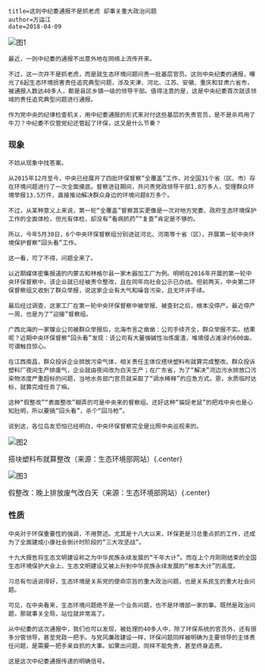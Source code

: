 ``` artical
title=这则中纪委通报不是抓老虎 却事关重大政治问题
author=方运江
date=2018-04-09
```

![图1](img/news1.png)

    最近，一则中纪委的通报不出意外地在网络上流传开来。

    不过，这一次并不是抓老虎，而是就生态环境问题问责一批基层官员。这则中央纪委的通报，曝光了6起生态环境损害责任追究典型问题，涉及天津、河北、江苏、安徽、重庆和甘肃六省市，被通报人数达40多人，都是县区乡镇一级的领导干部。值得注意的是，这是中央纪委首次就该领域的责任追究典型问题进行通报。

    作为党中央的纪律检查机关，用中纪委通报的形式来对付这些基层的失责官员，是不是杀鸡用了牛刀？中纪委不仅管党纪还管起了环保，这又是什么节奏？

### 现象

    不妨从现象中找答案。

    从2015年12月至今，中央已经展开了四批环保督察“全覆盖”工作，对全国31个省（区、市）存在环境问题进行了一次全面摸底。督察进驻期间，共问责党政领导干部1.8万多人，受理群众环境举报13.5万件，直接推动解决群众身边的环境问题8万多个。

    不过，从某种意义上来说，第一轮“全覆盖”督察其实更像是一次对地方党委、政府生态环境保护工作的全面体检，但光有体检，却没有“看病抓药”“复查”肯定是不够的。

    所以，今年5月30日，6个中央环保督察组分别进驻河北、河南等十省（区），开展第一轮中央环境保护督察“回头看”工作。

    这一看，可了不得，问题全来了。

    以近期媒体密集报道的内蒙古和林格尔县一家木器加工厂为例。明明在2016年开展的第一轮中央环保督察中，该企业就已经被责令整改，且在同年向社会公示已办结。但前两天，中央第二环保督察组又收到了群众举报，说这家企业有大气和噪音污染，且无环评手续。

    最后经过调查，这家工厂在第一轮中央环保督察中被举报、被查封之后，根本没停产。最近停产一周，也是为了“迎接”督察组。

    广西北海的一家镍业公司被群众举报后，北海市言之凿凿：公司手续齐全，群众举报不实。结果呢？近期中央环保督察“回头看”发现：该公司有大量强碱性冶炼废渣，堆填侵占滩涂约600亩。可谓触目惊心。

    在江西南昌，群众投诉企业排放污染气体，相关责任主体仅搭块塑料布就算完成整改。群众投诉塑料厂夜间生产排废气，企业就由夜间改为白天生产；在广东省，为了“解决”河边污水排放口污染物浓度严重超标的问题，当地水务部门官员就采取了“调水稀释”的应急方式。恩，水质临时达标，就算完成任务了嘛。

    这种“假整改”“表面整改”糊弄的可是中央来的督察组。还好这种“猫捉老鼠”的把戏中央也是心知肚明，所以要搞“回头看”，杀个“回马枪”。

    说到这，各位岛友恐怕已经明白，中央环保督察完全是比照中央巡视来的。

![图2](img/news2.png)

搭块塑料布就算整改（来源：生态环境部网站）{.center}

![图3](img/news3.png)

假整改：晚上排放废气改白天（来源：生态环境部网站）{.center}

### 性质

    中央对于环保重要性的强调，不用赘述。尤其是十八大以来，环保更是习总重点抓的工作，还成为了全面建成小康社会倒计时阶段的“三大攻坚战”。

    十九大报告将生态文明建设称之为中华民族永续发展的“千年大计”。而在上个月刚刚结束的全国生态环境保护大会上，生态文明建设又被上升到中华民族永续发展的“根本大计”的高度。

    习总有句话说得好，生态环境是关系党的使命宗旨的重大政治问题，也是关系民生的重大社会问题。

    可见，在中央看来，生态环境问题绝不是一个业务问题，也不是环境部一家的事。既然是政治问题，那就事关全局，站位就非常高了。

    从中纪委的这次通报中，我们也可以发现，被处理的40多人中，除了环保系统的官员外，还有很多分管领导，甚至党政一把手。与党风廉政建设一样，环保问题同样被明确为主要领导的主体责任问题，是需要一把手亲自抓的大事。如果出问题，同样不能免责，甚至终身追责。

    这是这次中纪委通报传递的明确信号。
